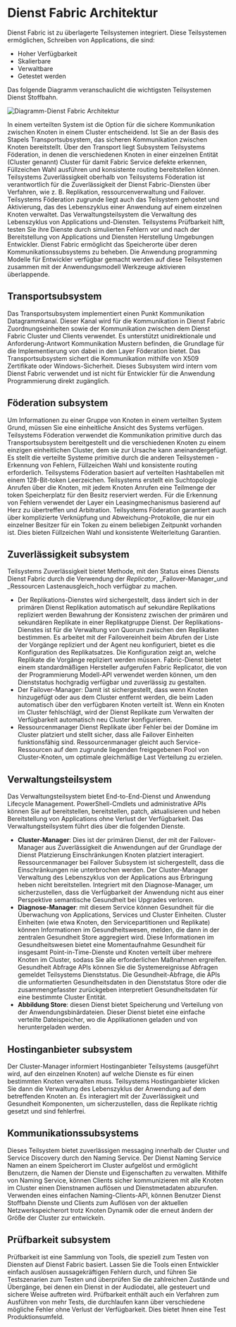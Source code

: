 <properties
   pageTitle="Dienst Fabric Architektur | Microsoft Azure"
   description="Dienst ist, ist eine verteilte Systeme Plattform verwendet, um skalierbare, zuverlässig und einfach verwaltete Applikationen für die Cloud erstellen. In diesem Artikel wird die Architektur Dienst Fabric."
   services="service-fabric"
   documentationCenter=".net"
   authors="rishirsinha"
   manager="timlt"
   editor="rishirsinha"/>

<tags
   ms.service="service-fabric"
   ms.devlang="dotnet"
   ms.topic="article"
   ms.tgt_pltfrm="NA"
   ms.workload="NA"
   ms.date="06/09/2016"
   ms.author="rsinha"/>

# <a name="service-fabric-architecture"></a>Dienst Fabric Architektur

Dienst Fabric ist zu überlagerte Teilsystemen integriert. Diese Teilsystemen ermöglichen, Schreiben von Applications, die sind:

* Hoher Verfügbarkeit
* Skalierbare
* Verwaltbare
* Getestet werden

Das folgende Diagramm veranschaulicht die wichtigsten Teilsystemen Dienst Stoffbahn.

![Diagramm-Dienst Fabric Architektur](media/service-fabric-architecture/service-fabric-architecture.png)

In einem verteilten System ist die Option für die sichere Kommunikation zwischen Knoten in einem Cluster entscheidend. Ist Sie an der Basis des Stapels Transportsubsystem, das sicheren Kommunikation zwischen Knoten bereitstellt. Über den Transport liegt Subsystem Teilsystems Föderation, in denen die verschiedenen Knoten in einer einzelnen Entität (Cluster genannt) Cluster für damit Fabric Service defekte erkennen, Füllzeichen Wahl ausführen und konsistente routing bereitstellen können. Teilsystems Zuverlässigkeit oberhalb von Teilsystems Föderation ist verantwortlich für die Zuverlässigkeit der Dienst Fabric-Diensten über Verfahren, wie z. B. Replikation, ressourcenverwaltung und Failover. Teilsystems Föderation zugrunde liegt auch das Teilsystem gehostet und Aktivierung, das des Lebenszyklus einer Anwendung auf einem einzelnen Knoten verwaltet. Das Verwaltungsteilsystem die Verwaltung des Lebenszyklus von Applications und-Diensten. Teilsystems Prüfbarkeit hilft, testen Sie ihre Dienste durch simulierten Fehlern vor und nach der Bereitstellung von Applications und Diensten Herstellung Umgebungen Entwickler. Dienst Fabric ermöglicht das Speicherorte über deren Kommunikationssubsystems zu beheben. Die Anwendung programming Modelle für Entwickler verfügbar gemacht werden auf diese Teilsystemen zusammen mit der Anwendungsmodell Werkzeuge aktivieren überlappende.

## <a name="transport-subsystem"></a>Transportsubsystem
Das Transportsubsystem implementiert einen Punkt Kommunikation Datagrammkanal. Dieser Kanal wird für die Kommunikation in Dienst Fabric Zuordnungseinheiten sowie der Kommunikation zwischen dem Dienst Fabric Cluster und Clients verwendet. Es unterstützt unidirektionale und Anforderung-Antwort Kommunikation Mustern befinden, die Grundlage für die Implementierung von dabei in den Layer Föderation bietet. Das Transportsubsystem sichert die Kommunikation mithilfe von X509 Zertifikate oder Windows-Sicherheit. Dieses Subsystem wird intern vom Dienst Fabric verwendet und ist nicht für Entwickler für die Anwendung Programmierung direkt zugänglich.

## <a name="federation-subsystem"></a>Föderation subsystem
Um Informationen zu einer Gruppe von Knoten in einem verteilten System Grund, müssen Sie eine einheitliche Ansicht des Systems verfügen. Teilsystems Föderation verwendet die Kommunikation primitive durch das Transportsubsystem bereitgestellt und die verschiedenen Knoten zu einem einzigen einheitlichen Cluster, dem sie zur Ursache kann aneinandergefügt. Es stellt die verteilte Systeme primitive durch die anderen Teilsystemen - Erkennung von Fehlern, Füllzeichen Wahl und konsistente routing erforderlich. Teilsystems Föderation basiert auf verteilten Hashtabellen mit einem 128-Bit-token Leerzeichen. Teilsystems erstellt ein Suchtopologie Anrufen über die Knoten, mit jedem Knoten Anrufen eine Teilmenge der token Speicherplatz für den Besitz reserviert werden. Für die Erkennung von Fehlern verwendet der Layer ein Leasingmechanismus basierend auf Herz zu übertreffen und Arbitration. Teilsystems Föderation garantiert auch über komplizierte Verknüpfung und Abweichung-Protokolle, die nur ein einzelner Besitzer für ein Token zu einem beliebigen Zeitpunkt vorhanden ist. Dies bieten Füllzeichen Wahl und konsistente Weiterleitung Garantien.

## <a name="reliability-subsystem"></a>Zuverlässigkeit subsystem
Teilsystems Zuverlässigkeit bietet Methode, mit den Status eines Diensts Dienst Fabric durch die Verwendung der _Replicator_, _Failover-Manager_und _Ressourcen Lastenausgleich_hoch verfügbar zu machen.

* Der Replikations-Dienstes wird sichergestellt, dass ändert sich in der primären Dienst Replikation automatisch auf sekundäre Replikations repliziert werden Bewahrung der Konsistenz zwischen der primären und sekundären Replikate in einer Replikatgruppe Dienst. Der Replikations-Dienstes ist für die Verwaltung von Quorum zwischen den Replikaten bestimmen. Es arbeitet mit der Failovereinheit beim Abrufen der Liste der Vorgänge repliziert und der Agent neu konfiguriert, bietet es die Konfiguration des Replikatsatzes. Die Konfiguration zeigt an, welche Replikate die Vorgänge repliziert werden müssen. Fabric-Dienst bietet einem standardmäßigen Hersteller aufgerufen Fabric Replicator, die von der Programmierung Modell-API verwendet werden können, um den Dienststatus hochgradig verfügbar und zuverlässig zu gestalten.
* Der Failover-Manager: Damit ist sichergestellt, dass wenn Knoten hinzugefügt oder aus dem Cluster entfernt werden, die beim Laden automatisch über den verfügbaren Knoten verteilt ist. Wenn ein Knoten im Cluster fehlschlägt, wird der Dienst Replikate zum Verwalten der Verfügbarkeit automatisch neu Cluster konfigurieren.
* Ressourcenmanager Dienst Replikate über Fehler bei der Domäne im Cluster platziert und stellt sicher, dass alle Failover Einheiten funktionsfähig sind. Ressourcenmanager gleicht auch Service-Ressourcen auf dem zugrunde liegenden freigegebenen Pool von Cluster-Knoten, um optimale gleichmäßige Last Verteilung zu erzielen.

## <a name="management-subsystem"></a>Verwaltungsteilsystem
Das Verwaltungsteilsystem bietet End-to-End-Dienst und Anwendung Lifecycle Management. PowerShell-Cmdlets und administrative APIs können Sie auf bereitstellen, bereitstellen, patch, aktualisieren und heben Bereitstellung von Applications ohne Verlust der Verfügbarkeit. Das Verwaltungsteilsystem führt dies über die folgenden Dienste.

* **Cluster-Manager**: Dies ist der primären Dienst, der mit der Failover-Manager aus Zuverlässigkeit die Anwendungen auf der Grundlage der Dienst Platzierung Einschränkungen Knoten platziert interagiert. Ressourcenmanager bei Failover Subsystem ist sichergestellt, dass die Einschränkungen nie unterbrochen werden. Der Cluster-Manager Verwaltung des Lebenszyklus von der Applications aus Erbringung heben nicht bereitstellen. Integriert mit den Diagnose-Manager, um sicherzustellen, dass die Verfügbarkeit der Anwendung nicht aus einer Perspektive semantische Gesundheit bei Upgrades verloren.
* **Diagnose-Manager**: mit diesem Service können Gesundheit für die Überwachung von Applications, Services und Cluster Einheiten. Cluster Einheiten (wie etwa Knoten, den Servicepartitionen und Replikate) können Informationen im Gesundheitswesen, melden, die dann in der zentralen Gesundheit Store aggregiert wird. Diese Informationen im Gesundheitswesen bietet eine Momentaufnahme Gesundheit für insgesamt Point-in-Time-Dienste und Knoten verteilt über mehrere Knoten im Cluster, sodass Sie alle erforderlichen Maßnahmen ergreifen. Gesundheit Abfrage APIs können Sie die Systemereignisse Abfragen gemeldet Teilsystems Dienststatus. Die Gesundheit-Abfrage, die APIs die unformatierten Gesundheitsdaten in den Dienststatus Store oder die zusammengefasster zurückgeben interpretiert Gesundheitsdaten für eine bestimmte Cluster Entität.
* **Abbildung Store**: diesen Dienst bietet Speicherung und Verteilung von der Anwendungsbinärdateien. Dieser Dienst bietet eine einfache verteilte Dateispeicher, wo die Applikationen geladen und von heruntergeladen werden.


## <a name="hosting-subsystem"></a>Hostinganbieter subsystem
Der Cluster-Manager informiert Hostinganbieter Teilsystems (ausgeführt wird, auf den einzelnen Knoten) auf welche Dienste es für einen bestimmten Knoten verwalten muss. Teilsystems Hostinganbieter klicken Sie dann die Verwaltung des Lebenszyklus der Anwendung auf dem betreffenden Knoten an. Es interagiert mit der Zuverlässigkeit und Gesundheit Komponenten, um sicherzustellen, dass die Replikate richtig gesetzt und sind fehlerfrei.

## <a name="communication-subsystem"></a>Kommunikationssubsystems
Dieses Teilsystem bietet zuverlässigen messaging innerhalb der Cluster und Service Discovery durch den Naming Service. Der Dienst Naming Service Namen an einem Speicherort im Cluster aufgelöst und ermöglicht Benutzern, die Namen der Dienste und Eigenschaften zu verwalten. Mithilfe von Naming Service, können Clients sicher kommunizieren mit alle Knoten im Cluster einen Dienstnamen auflösen und Dienstmetadaten abzurufen. Verwenden eines einfachen Naming-Clients-API, können Benutzer Dienst Stoffbahn Dienste und Clients zum Auflösen von der aktuellen Netzwerkspeicherort trotz Knoten Dynamik oder die erneut ändern der Größe der Cluster zur entwickeln.

## <a name="testability-subsystem"></a>Prüfbarkeit subsystem
Prüfbarkeit ist eine Sammlung von Tools, die speziell zum Testen von Diensten auf Dienst Fabric basiert. Lassen Sie die Tools einen Entwickler einfach auslösen aussagekräftigen Fehlern durch, und führen Sie Testszenarien zum Testen und überprüfen Sie die zahlreichen Zustände und Übergänge, bei denen ein Dienst in der Audiodatei, alle gesteuert und sichere Weise auftreten wird. Prüfbarkeit enthält auch ein Verfahren zum Ausführen von mehr Tests, die durchlaufen kann über verschiedene mögliche Fehler ohne Verlust der Verfügbarkeit. Dies bietet Ihnen eine Test Produktionsumfeld.
